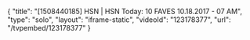 {
    "title": "[1508440185] HSN | HSN Today: 10 FAVES 10.18.2017 - 07 AM",
    "type": "solo",
    "layout": "iframe-static",
    "videoId": "123178377",
    "url": "\/tvpembed\/123178377"
}